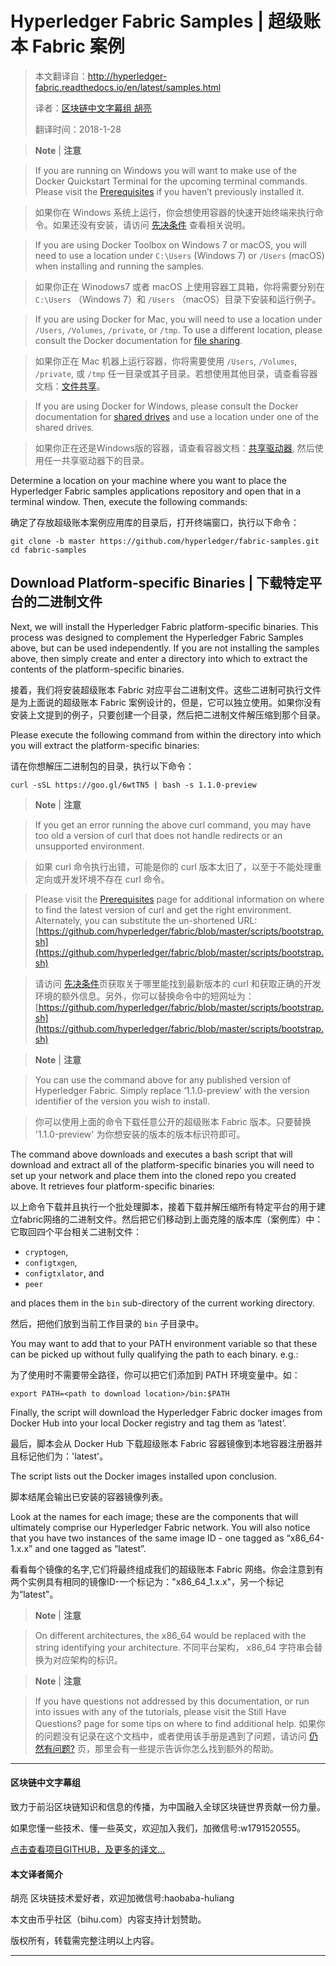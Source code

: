 # Hyperledger Fabric Samples | 超级账本 Fabric 案例

> 本文翻译自：http://hyperledger-fabric.readthedocs.io/en/latest/samples.html
>
> 译者：[区块链中文字幕组 胡亮](https://github.com/gumoon)
>
> 翻译时间：2018-1-28

>**Note** | **注意**

>If you are running on Windows you will want to make use of the Docker Quickstart Terminal for the upcoming terminal commands. Please visit the [Prerequisites](http://hyperledger-fabric.readthedocs.io/en/latest/prereqs.html) if you haven’t previously installed it.

>如果你在 Windows 系统上运行，你会想使用容器的快速开始终端来执行命令。如果还没有安装，请访问 [先决条件](http://hyperledger-fabric.readthedocs.io/en/latest/prereqs.html) 查看相关说明。

>If you are using Docker Toolbox on Windows 7 or macOS, you will need to use a location under `C:\Users` (Windows 7) or `/Users` (macOS) when installing and running the samples.

>如果你正在 Winodows7 或者 macOS 上使用容器工具箱，你将需要分别在 `C:\Users` （Windows 7）和 `/Users` （macOS）目录下安装和运行例子。

>If you are using Docker for Mac, you will need to use a location under `/Users`, `/Volumes`, `/private`, or `/tmp`. To use a different location, please consult the Docker documentation for [file sharing](https://docs.docker.com/docker-for-mac/#file-sharing).

>如果你正在 Mac 机器上运行容器，你将需要使用 `/Users`, `/Volumes`, `/private`, 或 `/tmp` 任一目录或其子目录。若想使用其他目录，请查看容器文档：[文件共享](https://docs.docker.com/docker-for-mac/#file-sharing)。

>If you are using Docker for Windows, please consult the Docker documentation for [shared drives](https://docs.docker.com/docker-for-windows/#shared-drives) and use a location under one of the shared drives.

>如果你正在还是Windows版的容器，请查看容器文档：[共享驱动器](https://docs.docker.com/docker-for-windows/#shared-drives), 然后使用任一共享驱动器下的目录。

Determine a location on your machine where you want to place the Hyperledger Fabric samples applications repository and open that in a terminal window. Then, execute the following commands:

确定了存放超级账本案例应用库的目录后，打开终端窗口，执行以下命令：

```
git clone -b master https://github.com/hyperledger/fabric-samples.git
cd fabric-samples
```

## Download Platform-specific Binaries | 下载特定平台的二进制文件
Next, we will install the Hyperledger Fabric platform-specific binaries. This process was designed to complement the Hyperledger Fabric Samples above, but can be used independently. If you are not installing the samples above, then simply create and enter a directory into which to extract the contents of the platform-specific binaries.

接着，我们将安装超级账本 Fabric 对应平台二进制文件。这些二进制可执行文件是为上面说的超级账本 Fabric 案例设计的，但是，它可以独立使用。如果你没有安装上文提到的例子，只要创建一个目录，然后把二进制文件解压缩到那个目录。

Please execute the following command from within the directory into which you will extract the platform-specific binaries:

请在你想解压二进制包的目录，执行以下命令：

```
curl -sSL https://goo.gl/6wtTN5 | bash -s 1.1.0-preview
```

>**Note** | **注意**

>If you get an error running the above curl command, you may have too old a version of curl that does not handle redirects or an unsupported environment.

>如果 curl 命令执行出错，可能是你的 curl 版本太旧了，以至于不能处理重定向或开发环境不存在 curl 命令。

>Please visit the [Prerequisites](http://hyperledger-fabric.readthedocs.io/en/latest/prereqs.html) page for additional information on where to find the latest version of curl and get the right environment. Alternately, you can substitute the un-shortened URL: [https://github.com/hyperledger/fabric/blob/master/scripts/bootstrap.sh](https://github.com/hyperledger/fabric/blob/master/scripts/bootstrap.sh)

>请访问 [先决条件](http://hyperledger-fabric.readthedocs.io/en/latest/prereqs.html)页获取关于哪里能找到最新版本的 curl 和获取正确的开发环境的额外信息。另外，你可以替换命令中的短网址为：[https://github.com/hyperledger/fabric/blob/master/scripts/bootstrap.sh](https://github.com/hyperledger/fabric/blob/master/scripts/bootstrap.sh)

>**Note** | **注意**

>You can use the command above for any published version of Hyperledger Fabric. Simply replace ‘1.1.0-preview’ with the version identifier of the version you wish to install.

>你可以使用上面的命令下载任意公开的超级账本 Fabric 版本。只要替换 '1.1.0-preview' 为你想安装的版本的版本标识符即可。

The command above downloads and executes a bash script that will download and extract all of the platform-specific binaries you will need to set up your network and place them into the cloned repo you created above. It retrieves four platform-specific binaries:

以上命令下载并且执行一个批处理脚本，接着下载并解压缩所有特定平台的用于建立fabric网络的二进制文件。然后把它们移动到上面克隆的版本库（案例库）中：它取回四个平台相关二进制文件：

* `cryptogen`,
* `configtxgen`,
* `configtxlator`, and
* `peer`

and places them in the `bin` sub-directory of the current working directory.

然后，把他们放到当前工作目录的 `bin` 子目录中。

You may want to add that to your PATH environment variable so that these can be picked up without fully qualifying the path to each binary. e.g.:

为了使用时不需要带全路径，你可以把它们添加到 PATH 环境变量中。如：

```
export PATH=<path to download location>/bin:$PATH
```

Finally, the script will download the Hyperledger Fabric docker images from Docker Hub into your local Docker registry and tag them as ‘latest’.

最后，脚本会从 Docker Hub 下载超级账本 Fabric 容器镜像到本地容器注册器并且标记他们为：'latest'。

The script lists out the Docker images installed upon conclusion.

脚本结尾会输出已安装的容器镜像列表。

Look at the names for each image; these are the components that will ultimately comprise our Hyperledger Fabric network. You will also notice that you have two instances of the same image ID - one tagged as “x86_64-1.x.x” and one tagged as “latest”.

看看每个镜像的名字,它们将最终组成我们的超级账本 Fabric 网络。你会注意到有两个实例具有相同的镜像ID-一个标记为："x86_64_1.x.x"，另一个标记为“latest"。

>**Note** | **注意**

> On different architectures, the x86_64 would be replaced with the string identifying your architecture.
> 不同平台架构， x86_64 字符串会替换为对应架构的标识。

> **Note** | **注意**

> If you have questions not addressed by this documentation, or run into issues with any of the tutorials, please visit the Still Have Questions? page for some tips on where to find additional help.
>如果你的问题没有记录在这个文档中，或者使用该手册是遇到了问题，请访问 [仍然有问题?](http://hyperledger-fabric.readthedocs.io/en/latest/questions.html) 页，那里会有一些提示告诉你怎么找到额外的帮助。

----------------------------------------------------

#### 区块链中文字幕组

致力于前沿区块链知识和信息的传播，为中国融入全球区块链世界贡献一份力量。

如果您懂一些技术、懂一些英文，欢迎加入我们，加微信号:w1791520555。

[点击查看项目GITHUB，及更多的译文...](https://github.com/BlockchainTranslator/)

#### 本文译者简介

胡亮 区块链技术爱好者，欢迎加微信号:haobaba-huliang

本文由币乎社区（bihu.com）内容支持计划赞助。

版权所有，转载需完整注明以上内容。

----------------------------------------------------


